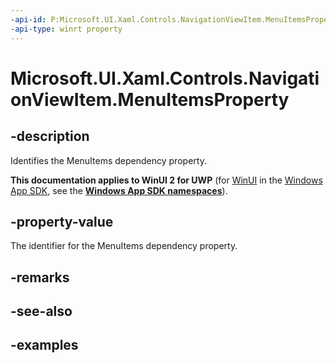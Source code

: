 ```yaml
---
-api-id: P:Microsoft.UI.Xaml.Controls.NavigationViewItem.MenuItemsProperty
-api-type: winrt property
---
```


# Microsoft.UI.Xaml.Controls.NavigationViewItem.MenuItemsProperty

<!--
public static Windows.UI.Xaml.DependencyProperty MenuItemsProperty { get; }
-->

## -description

Identifies the MenuItems dependency property.


**This documentation applies to WinUI 2 for UWP** (for [WinUI](/windows/apps/winui/winui3/) in the [Windows App SDK](/windows/apps/windows-app-sdk/), see the **[Windows App SDK namespaces](/windows/windows-app-sdk/api/winrt/)**).

## -property-value

The identifier for the MenuItems dependency property.


## -remarks


## -see-also


## -examples


